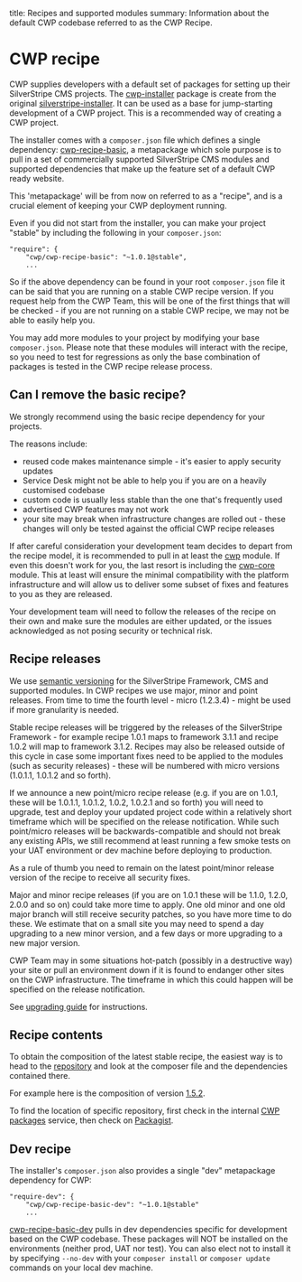 title: Recipes and supported modules
summary: Information about the default CWP codebase referred to as the CWP Recipe.

# CWP recipe

CWP supplies developers with a default set of packages for setting up their SilverStripe CMS projects.
The [cwp-installer](https://gitlab.cwp.govt.nz/cwp/cwp-installer) package is create from the original
[silverstripe-installer](https://github.com/silverstripe/silverstripe-installer). It can be used as a base for
jump-starting development of a CWP project. This is a recommended way of creating a CWP project.

The installer comes with a `composer.json` file which defines a single dependency:
[cwp-recipe-basic](https://gitlab.cwp.govt.nz/cwp/cwp-recipe-basic), a metapackage which sole purpose is to pull in
a set of commercially supported SilverStripe CMS modules and supported dependencies that make up the feature set of a default CWP ready website.

This 'metapackage' will be from now on referred to as a "recipe", and is a crucial element of keeping your CWP deployment running.

Even if you did not start from the installer, you can make your project "stable" by
including the following in your `composer.json`:

	"require": {
		"cwp/cwp-recipe-basic": "~1.0.1@stable",
		...

So if the above dependency can be found in your root `composer.json` file it can be said that you are running on a
stable CWP recipe version. If you request help from the CWP Team, this will be one of the first things that will be checked - if you are not running on a stable CWP recipe, we may not be able to easily help you.

You may add more modules to your project by modifying your base `composer.json`. Please note that these modules will
interact with the recipe, so you need to test for regressions as only the base combination of packages is tested in the CWP recipe
release process.

## Can I remove the basic recipe?

We strongly recommend using the basic recipe dependency for your projects.

The reasons include:

* reused code makes maintenance simple - it's easier to apply security updates
* Service Desk might not be able to help you if you are on a heavily customised codebase
* custom code is usually less stable than the one that's frequently used
* advertised CWP features may not work
* your site may break when infrastructure changes are rolled out - these changes will only be tested against the official CWP recipe releases

If after careful consideration your development team decides to depart from the recipe model, it is recommended to pull
in at least the [cwp](https://gitlab.cwp.govt.nz/cwp/cwp) module. If even this doesn't work for you, the last resort is
including the [cwp-core](https://gitlab.cwp.govt.nz/cwp/cwp-core) module. This at least will ensure the minimal compatibility
with the platform infrastructure and will allow us to deliver some subset of fixes and features to you as they are released.

Your development team will need to follow the releases of the recipe on their own and make sure the modules are either
updated, or the issues acknowledged as not posing security or technical risk.

## Recipe releases

We use [semantic versioning](http://semver.org) for the SilverStripe Framework, CMS and supported modules. In CWP recipes we use major, minor and point
releases. From time to time the fourth level - micro (1.2.3.4) - might be used if more granularity is needed.

Stable recipe releases will be triggered by the releases of the SilverStripe Framework - for example recipe 1.0.1 maps
to framework 3.1.1 and recipe 1.0.2 will map to framework 3.1.2. Recipes may also be released outside of this cycle in
case some important fixes need to be applied to the modules (such as security releases) - these will be numbered with
micro versions (1.0.1.1, 1.0.1.2 and so forth).

If we announce a new point/micro recipe release (e.g. if you are on 1.0.1, these will be 1.0.1.1, 1.0.1.2, 1.0.2,
1.0.2.1 and so forth) you will need to upgrade, test and deploy your updated project code within a relatively short
timeframe which will be specified on the release notification. While such point/micro releases will be
backwards-compatible and should not break any existing APIs, we still recommend at least running a few smoke tests on your
UAT environment or dev machine before deploying to production.

As a rule of thumb you need to remain on the latest point/minor release version of the recipe to receive all security
fixes.

Major and minor recipe releases (if you are on 1.0.1 these will be 1.1.0, 1.2.0, 2.0.0 and so on) could take more time
to apply. One old minor and one old major branch will still receive security patches, so you have more time to do these.
We estimate that on a small site you may need to spend a day upgrading to a new minor version, and a few days or more
upgrading to a new major version.

CWP Team may in some situations hot-patch (possibly in a destructive way) your site or pull an environment down if it is
found to endanger other sites on the CWP infrastructure. The timeframe in which this could happen will be specified on the release
notification.

See [upgrading guide](upgrading) for instructions.

## Recipe contents

To obtain the composition of the latest stable recipe, the easiest way is to head to the
[repository](https://gitlab.cwp.govt.nz/cwp/cwp-recipe-basic/) and look at the composer file and the dependencies
contained there.

For example here is the composition of version [1.5.2](https://gitlab.cwp.govt.nz/cwp/cwp-recipe-basic/blob/1.5.2/composer.json).

To find the location of specific repository, first check in the internal [CWP packages](https://packages.cwp.govt.nz/)
service, then check on [Packagist](http://packagist.org/).

## Dev recipe

The installer's `composer.json` also provides a single "dev" metapackage dependency for CWP:

	"require-dev": {
		"cwp/cwp-recipe-basic-dev": "~1.0.1@stable"
		...

[cwp-recipe-basic-dev](https://gitlab.cwp.govt.nz/cwp/cwp-recipe-basic-dev/) pulls in dev dependencies specific for
development based on the CWP codebase. These packages will NOT be installed on the environments (neither prod, UAT nor
test). You can also elect not to install it by specifying `--no-dev` with your `composer install` or `composer update`
commands on your local dev machine.

